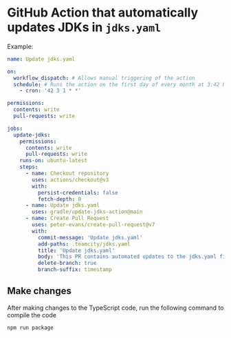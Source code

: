 # GitHub Action that automatically updates JDKs in `jdks.yaml`

Example:

```yaml
name: Update jdks.yaml

on:
  workflow_dispatch: # Allows manual triggering of the action
  schedule: # Runs the action on the first day of every month at 3:42 UTC
    - cron: '42 3 1 * *'

permissions:
  contents: write
  pull-requests: write

jobs:
  update-jdks:
    permissions:
      contents: write
      pull-requests: write
    runs-on: ubuntu-latest
    steps:
      - name: Checkout repository
        uses: actions/checkout@v3
        with:
          persist-credentials: false
          fetch-depth: 0
      - name: Update jdks.yaml
        uses: gradle/update-jdks-action@main
      - name: Create Pull Request
        uses: peter-evans/create-pull-request@v7
        with:
          commit-message: 'Update jdks.yaml'
          add-paths: .teamcity/jdks.yaml
          title: 'Update jdks.yaml'
          body: 'This PR contains automated updates to the jdks.yaml file.'
          delete-branch: true
          branch-suffix: timestamp
```

## Make changes

After making changes to the TypeScript code, run the following command to
compile the code

```bash
npm run package
```
